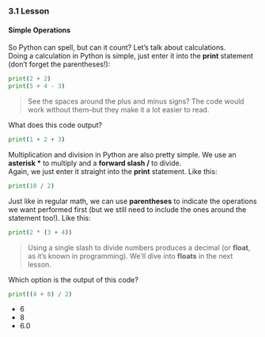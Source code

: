 ### 3.1 Lesson
#### Simple Operations

So Python can spell, but can it count? Let’s talk about calculations.  
Doing a calculation in Python is simple, just enter it into the **print** statement (don’t forget the parentheses!):
``` Python
print(2 + 2)
print(5 + 4 - 3)
```

> See the spaces around the plus and minus signs? The code would work without them–but they make it a lot easier to read.

What does this code output?
``` Python
print(1 + 2 + 3)
```

Multiplication and division in Python are also pretty simple. We use an __asterisk *__ to multiply and a **forward slash /** to divide.  
Again, we just enter it straight into the **print** statement. Like this:
``` Python
print(10 / 2)
```

Just like in regular math, we can use **parentheses** to indicate the operations we want performed first (but we still need to include the ones around the statement too!). Like this:
``` Python
print(2 * (3 + 4))
```

> Using a single slash to divide numbers produces a decimal (or **float**, as it’s known in programming). We'll dive into **floats** in the next lesson.

Which option is the output of this code?
``` Python
print((4 + 8) / 2)
```
- 6
- 8
- 6.0